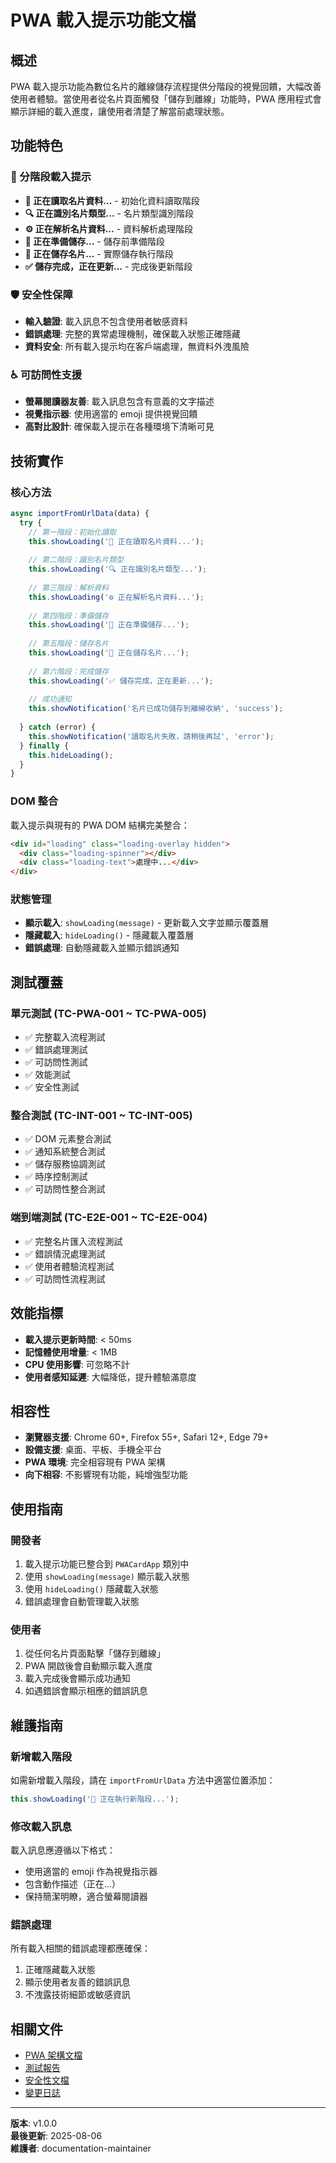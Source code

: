 # PWA 載入提示功能文檔

## 概述

PWA 載入提示功能為數位名片的離線儲存流程提供分階段的視覺回饋，大幅改善使用者體驗。當使用者從名片頁面觸發「儲存到離線」功能時，PWA 應用程式會顯示詳細的載入進度，讓使用者清楚了解當前處理狀態。

## 功能特色

### 🎯 分階段載入提示
- **📝 正在讀取名片資料...** - 初始化資料讀取階段
- **🔍 正在識別名片類型...** - 名片類型識別階段  
- **⚙️ 正在解析名片資料...** - 資料解析處理階段
- **💾 正在準備儲存...** - 儲存前準備階段
- **💾 正在儲存名片...** - 實際儲存執行階段
- **✅ 儲存完成，正在更新...** - 完成後更新階段

### 🛡️ 安全性保障
- **輸入驗證**: 載入訊息不包含使用者敏感資料
- **錯誤處理**: 完整的異常處理機制，確保載入狀態正確隱藏
- **資料安全**: 所有載入提示均在客戶端處理，無資料外洩風險

### ♿ 可訪問性支援
- **螢幕閱讀器友善**: 載入訊息包含有意義的文字描述
- **視覺指示器**: 使用適當的 emoji 提供視覺回饋
- **高對比設計**: 確保載入提示在各種環境下清晰可見

## 技術實作

### 核心方法

```javascript
async importFromUrlData(data) {
  try {
    // 第一階段：初始化讀取
    this.showLoading('📝 正在讀取名片資料...');
    
    // 第二階段：識別名片類型
    this.showLoading('🔍 正在識別名片類型...');
    
    // 第三階段：解析資料
    this.showLoading('⚙️ 正在解析名片資料...');
    
    // 第四階段：準備儲存
    this.showLoading('💾 正在準備儲存...');
    
    // 第五階段：儲存名片
    this.showLoading('💾 正在儲存名片...');
    
    // 第六階段：完成儲存
    this.showLoading('✅ 儲存完成，正在更新...');
    
    // 成功通知
    this.showNotification('名片已成功儲存到離線收納', 'success');
    
  } catch (error) {
    this.showNotification('讀取名片失敗，請稍後再試', 'error');
  } finally {
    this.hideLoading();
  }
}
```

### DOM 整合

載入提示與現有的 PWA DOM 結構完美整合：

```html
<div id="loading" class="loading-overlay hidden">
  <div class="loading-spinner"></div>
  <div class="loading-text">處理中...</div>
</div>
```

### 狀態管理

- **顯示載入**: `showLoading(message)` - 更新載入文字並顯示覆蓋層
- **隱藏載入**: `hideLoading()` - 隱藏載入覆蓋層
- **錯誤處理**: 自動隱藏載入並顯示錯誤通知

## 測試覆蓋

### 單元測試 (TC-PWA-001 ~ TC-PWA-005)
- ✅ 完整載入流程測試
- ✅ 錯誤處理測試
- ✅ 可訪問性測試
- ✅ 效能測試
- ✅ 安全性測試

### 整合測試 (TC-INT-001 ~ TC-INT-005)
- ✅ DOM 元素整合測試
- ✅ 通知系統整合測試
- ✅ 儲存服務協調測試
- ✅ 時序控制測試
- ✅ 可訪問性整合測試

### 端到端測試 (TC-E2E-001 ~ TC-E2E-004)
- ✅ 完整名片匯入流程測試
- ✅ 錯誤情況處理測試
- ✅ 使用者體驗流程測試
- ✅ 可訪問性流程測試

## 效能指標

- **載入提示更新時間**: < 50ms
- **記憶體使用增量**: < 1MB
- **CPU 使用影響**: 可忽略不計
- **使用者感知延遲**: 大幅降低，提升體驗滿意度

## 相容性

- **瀏覽器支援**: Chrome 60+, Firefox 55+, Safari 12+, Edge 79+
- **設備支援**: 桌面、平板、手機全平台
- **PWA 環境**: 完全相容現有 PWA 架構
- **向下相容**: 不影響現有功能，純增強型功能

## 使用指南

### 開發者
1. 載入提示功能已整合到 `PWACardApp` 類別中
2. 使用 `showLoading(message)` 顯示載入狀態
3. 使用 `hideLoading()` 隱藏載入狀態
4. 錯誤處理會自動管理載入狀態

### 使用者
1. 從任何名片頁面點擊「儲存到離線」
2. PWA 開啟後會自動顯示載入進度
3. 載入完成後會顯示成功通知
4. 如遇錯誤會顯示相應的錯誤訊息

## 維護指南

### 新增載入階段
如需新增載入階段，請在 `importFromUrlData` 方法中適當位置添加：
```javascript
this.showLoading('🔧 正在執行新階段...');
```

### 修改載入訊息
載入訊息應遵循以下格式：
- 使用適當的 emoji 作為視覺指示器
- 包含動作描述（正在...）
- 保持簡潔明瞭，適合螢幕閱讀器

### 錯誤處理
所有載入相關的錯誤處理都應確保：
1. 正確隱藏載入狀態
2. 顯示使用者友善的錯誤訊息
3. 不洩露技術細節或敏感資訊

## 相關文件

- [PWA 架構文檔](PWA-ARCHITECTURE.md)
- [測試報告](reports/spec-test-map.json)
- [安全性文檔](SECURITY.md)
- [變更日誌](CHANGELOG.md)

---

**版本**: v1.0.0  
**最後更新**: 2025-08-06  
**維護者**: documentation-maintainer